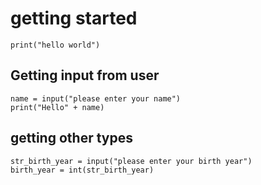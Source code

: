 # getting started


	print("hello world")



## Getting input from user


	name = input("please enter your name")
	print("Hello" + name)

## getting other types

	str_birth_year = input("please enter your birth year")
	birth_year = int(str_birth_year)

